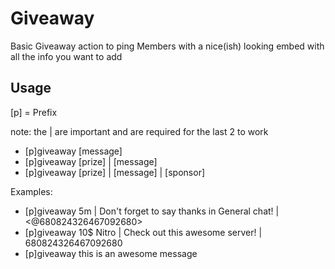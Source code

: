 # Giveaway

Basic Giveaway action to ping Members with a nice(ish) looking embed with all the info you want to add

## Usage
[p] = Prefix 

note: the | are important and are required for the last 2 to work
* [p]giveaway [message]
* [p]giveaway [prize] | [message]
* [p]giveaway [prize] | [message] | [sponsor]


Examples: 
* [p]giveaway 5m | Don't forget to say thanks in General chat! | <@680824326467092680>
* [p]giveaway 10$ Nitro | Check out this awesome server! | 680824326467092680
* [p]giveaway this is an awesome message
